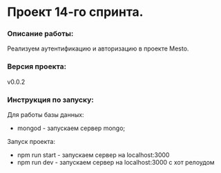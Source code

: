 # Проект 14-го спринта.
### Описание работы:
Реализуем аутентификацию и авторизацию в проекте Mesto.
### Версия проекта:
v0.0.2
### Инструкция по запуску:
Для работы базы данных:
*  mongod - запускаем сервер mongo;

Запуск проекта:
*  npm run start - запускаем сервер на localhost:3000
*  npm run dev - запускаем сервер на localhost:3000 с хот релоудом
